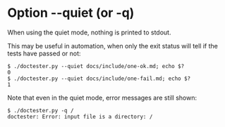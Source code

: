 # Option --quiet (or -q)

When using the quiet mode, nothing is printed to stdout.

This may be useful in automation, when only the exit status will tell if the tests have passed or not:

    $ ./doctester.py --quiet docs/include/one-ok.md; echo $?
    0
    $ ./doctester.py --quiet docs/include/one-fail.md; echo $?
    1

Note that even in the quiet mode, error messages are still shown:

    $ ./doctester.py -q /
    doctester: Error: input file is a directory: /

